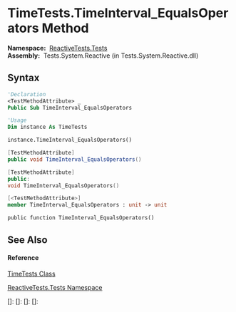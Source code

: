 # TimeTests.TimeInterval\_EqualsOperators Method

**Namespace:**  [ReactiveTests.Tests](ReactiveTests.Tests\ReactiveTests.Tests.md)  
**Assembly:**  Tests.System.Reactive (in Tests.System.Reactive.dll)

## Syntax

```vb
'Declaration
<TestMethodAttribute> _
Public Sub TimeInterval_EqualsOperators
```

```vb
'Usage
Dim instance As TimeTests

instance.TimeInterval_EqualsOperators()
```

```csharp
[TestMethodAttribute]
public void TimeInterval_EqualsOperators()
```

```c++
[TestMethodAttribute]
public:
void TimeInterval_EqualsOperators()
```

```fsharp
[<TestMethodAttribute>]
member TimeInterval_EqualsOperators : unit -> unit 
```

```jscript
public function TimeInterval_EqualsOperators()
```

## See Also

#### Reference

[TimeTests Class](TimeTests\TimeTests.md)

[ReactiveTests.Tests Namespace](ReactiveTests.Tests\ReactiveTests.Tests.md)

[]: 
[]: 
[]: 
[]: 